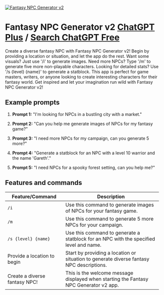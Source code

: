 
[![Fantasy NPC Generator v2](https://files.oaiusercontent.com/file-wTsCbtI7jInrxAQvAZt5oTGP?se=2123-10-17T06%3A56%3A30Z&sp=r&sv=2021-08-06&sr=b&rscc=max-age%3D31536000%2C%20immutable&rscd=attachment%3B%20filename%3D6bac4d53-73ab-4eba-961d-1e0c8510589e.png&sig=nu8QNmnJYhHNen4%2BU1tiYtxrDamlnLAS8Qm6fPnQ8rc%3D)](https://chat.openai.com/g/g-o4ifjEbxB-fantasy-npc-generator-v2)

# Fantasy NPC Generator v2 [ChatGPT Plus](https://chat.openai.com/g/g-o4ifjEbxB-fantasy-npc-generator-v2) / [Search ChatGPT Free](https://gptcall.net/index.html#/?search=Fantasy%20NPC%20Generator%20v2)

Create a diverse fantasy NPC with Fantasy NPC Generator v2! Begin by providing a location or situation, and let the app do the rest. Want some visuals? Just use '/i' to generate images. Need more NPCs? Type '/m' to generate five more non-playable characters. Looking for detailed stats? Use '/s {level} {name}' to generate a statblock. This app is perfect for game masters, writers, or anyone looking to create interesting characters for their fantasy world. Get inspired and let your imagination run wild with Fantasy NPC Generator v2!

## Example prompts

1. **Prompt 1:** "I'm looking for NPCs in a bustling city with a market."

2. **Prompt 2:** "Can you help me generate images of NPCs for my fantasy game?"

3. **Prompt 3:** "I need more NPCs for my campaign, can you generate 5 more?"

4. **Prompt 4:** "Generate a statblock for an NPC with a level 10 warrior and the name 'Gareth'."

5. **Prompt 5:** "I need NPCs for a spooky forest setting, can you help me?"

## Features and commands

| Feature/Command | Description |
| --- | --- |
| `/i` | Use this command to generate images of NPCs for your fantasy game. |
| `/m` | Use this command to generate 5 more NPCs for your campaign. |
| `/s {level} {name}` | Use this command to generate a statblock for an NPC with the specified level and name. |
| Provide a location to begin | Start by providing a location or situation to generate diverse fantasy NPC descriptions. |
| Create a diverse fantasy NPC! | This is the welcome message displayed when starting the Fantasy NPC Generator v2 app. |


